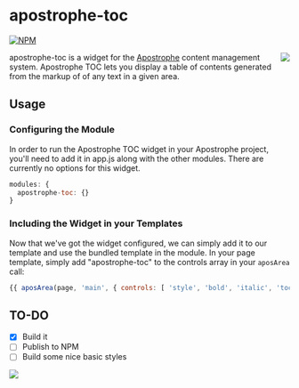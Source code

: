 # apostrophe-toc
[![NPM](https://nodei.co/npm/apostrophe-toc.png?downloads=true&stars=true)](https://nodei.co/npm/apostrophe-toc/)

<a href="http://apostrophenow.org/"><img src="https://raw.github.com/punkave/jquery-bottomless/master/logos/logo-box-madefor.png" align="right" /></a>
apostrophe-toc is a widget for the [Apostrophe](http://github.com/punkave/apostrophe) content management system. Apostrophe TOC lets you display a table of contents generated from the markup of of any text in a given area.

## Usage
### Configuring the Module
In order to run the Apostrophe TOC widget in your Apostrophe project, you'll need to add it in app.js along with the other modules. There are currently no options for this widget.

```js
modules: {
  apostrophe-toc: {}
}
```
### Including the Widget in your Templates
Now that we've got the widget configured, we can simply add it to our template and use the bundled template in the module. In your page template, simply add "apostrophe-toc" to the controls array in your `aposArea` call:
```js
{{ aposArea(page, 'main', { controls: [ 'style', 'bold', 'italic', 'toc' ] } ) }}
```
## TO-DO
- [x] Build it
- [ ] Publish to NPM
- [ ] Build some nice basic styles

<a href="http://punkave.com/"><img src="https://raw.github.com/punkave/jquery-bottomless/master/logos/logo-box-builtby.png" /></a>
